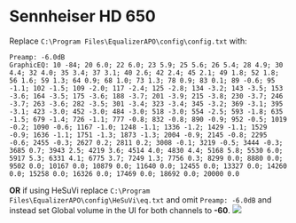 # Sennheiser HD 650
Replace `C:\Program Files\EqualizerAPO\config\config.txt` with:
```
Preamp: -6.0dB
GraphicEQ: 10 -84; 20 6.0; 22 6.0; 23 5.9; 25 5.6; 26 5.4; 28 4.9; 30 4.4; 32 4.0; 35 3.4; 37 3.1; 40 2.6; 42 2.4; 45 2.1; 49 1.8; 52 1.8; 56 1.6; 59 1.3; 64 0.9; 68 1.0; 73 1.3; 78 0.9; 83 0.1; 89 -0.6; 95 -1.1; 102 -1.5; 109 -2.0; 117 -2.4; 125 -2.8; 134 -3.2; 143 -3.5; 153 -3.6; 164 -3.5; 175 -3.6; 188 -3.7; 201 -3.9; 215 -3.8; 230 -3.7; 246 -3.7; 263 -3.6; 282 -3.5; 301 -3.4; 323 -3.4; 345 -3.2; 369 -3.1; 395 -3.1; 423 -3.0; 452 -3.0; 484 -3.0; 518 -3.0; 554 -2.5; 593 -1.8; 635 -1.5; 679 -1.4; 726 -1.1; 777 -0.8; 832 -0.8; 890 -0.9; 952 -0.5; 1019 -0.2; 1090 -0.6; 1167 -1.0; 1248 -1.1; 1336 -1.2; 1429 -1.1; 1529 -0.9; 1636 -1.1; 1751 -1.3; 1873 -1.3; 2004 -0.9; 2145 -0.8; 2295 -0.6; 2455 -0.3; 2627 0.2; 2811 0.2; 3008 -0.1; 3219 -0.5; 3444 -0.3; 3685 0.7; 3943 2.5; 4219 3.6; 4514 4.0; 4830 4.4; 5168 5.8; 5530 6.0; 5917 5.3; 6331 4.1; 6775 3.7; 7249 1.3; 7756 0.3; 8299 0.0; 8880 0.0; 9502 0.0; 10167 0.0; 10879 0.0; 11640 0.0; 12455 0.0; 13327 0.0; 14260 0.0; 15258 0.0; 16326 0.0; 17469 0.0; 18692 0.0; 20000 0.0
```
**OR** if using HeSuVi replace `C:\Program Files\EqualizerAPO\config\HeSuVi\eq.txt` and omit `Preamp: -6.0dB` and instead set Global volume in the UI for both channels to **-60**.
![](https://raw.githubusercontent.com/jaakkopasanen/AutoEq/master/results/Innerfidelity%202017/innerfidelity/onear/Sennheiser%20HD%20650/Sennheiser%20HD%20650.png)